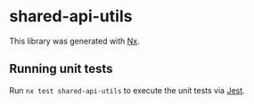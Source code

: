 # shared-api-utils

This library was generated with [Nx](https://nx.dev).

## Running unit tests

Run `nx test shared-api-utils` to execute the unit tests via [Jest](https://jestjs.io).
